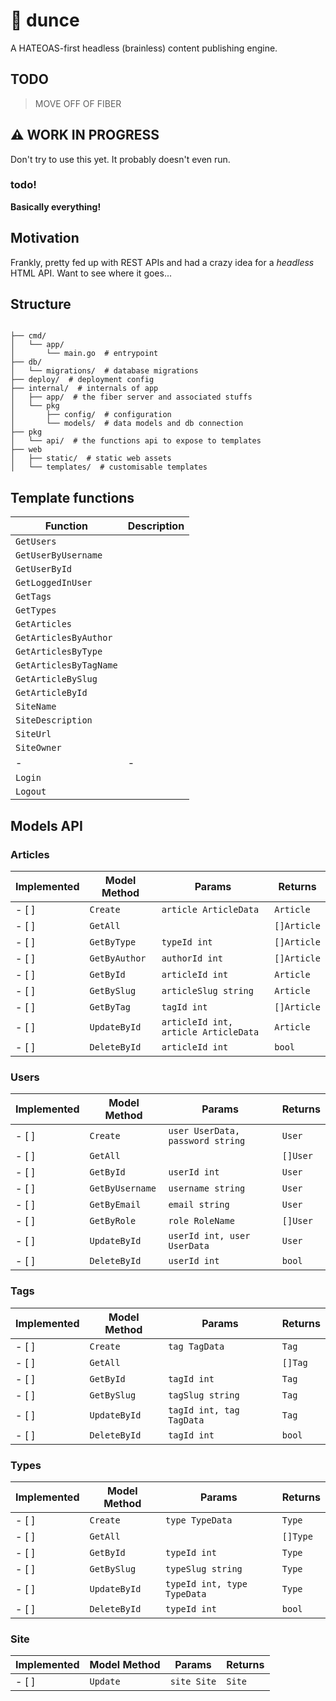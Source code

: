 # 🧠 dunce

A HATEOAS-first headless (brainless) content publishing engine.

## TODO

> MOVE OFF OF FIBER

## ⚠️ WORK IN PROGRESS

Don't try to use this yet. It probably doesn't even run.

### todo!

**Basically everything!**

## Motivation

Frankly, pretty fed up with REST APIs and had a crazy idea for a _headless_ HTML API. Want to see where it goes...

## Structure

```

├── cmd/
│   └── app/
│       └── main.go  # entrypoint
├── db/
│   └── migrations/  # database migrations
├── deploy/  # deployment config
├── internal/  # internals of app
│   ├── app/  # the fiber server and associated stuffs
│   └── pkg
│       ├── config/  # configuration
│       └── models/  # data models and db connection
├── pkg
│   └── api/  # the functions api to expose to templates
├── web
│   ├── static/  # static web assets
│   └── templates/  # customisable templates

```

## Template functions

| Function               | Description |
| ---------------------- | ----------- |
| `GetUsers`             |             |
| `GetUserByUsername`    |             |
| `GetUserById`          |             |
| `GetLoggedInUser`      |             |
| `GetTags`              |             |
| `GetTypes`             |             |
| `GetArticles`          |             |
| `GetArticlesByAuthor`  |             |
| `GetArticlesByType`    |             |
| `GetArticlesByTagName` |             |
| `GetArticleBySlug`     |             |
| `GetArticleById`       |             |
| `SiteName`             |             |
| `SiteDescription`      |             |
| `SiteUrl`              |             |
| `SiteOwner`            |             |
| -                      | -           |
| `Login`                |             |
| `Logout`               |             |

## Models API

### Articles

| Implemented | Model Method  | Params                               | Returns     |
| ----------- | ------------- | ------------------------------------ | ----------- |
| - [ ]       | `Create`      | `article ArticleData`                | `Article`   |
| - [ ]       | `GetAll`      |                                      | `[]Article` |
| - [ ]       | `GetByType`   | `typeId int`                         | `[]Article` |
| - [ ]       | `GetByAuthor` | `authorId int`                       | `[]Article` |
| - [ ]       | `GetById`     | `articleId int`                      | `Article`   |
| - [ ]       | `GetBySlug`   | `articleSlug string`                 | `Article`   |
| - [ ]       | `GetByTag`    | `tagId int`                          | `[]Article` |
| - [ ]       | `UpdateById`  | `articleId int, article ArticleData` | `Article`   |
| - [ ]       | `DeleteById`  | `articleId int`                      | `bool`      |

### Users

| Implemented | Model Method    | Params                           | Returns  |
| ----------- | --------------- | -------------------------------- | -------- |
| - [ ]       | `Create`        | `user UserData, password string` | `User`   |
| - [ ]       | `GetAll`        |                                  | `[]User` |
| - [ ]       | `GetById`       | `userId int`                     | `User`   |
| - [ ]       | `GetByUsername` | `username string`                | `User`   |
| - [ ]       | `GetByEmail`    | `email string`                   | `User`   |
| - [ ]       | `GetByRole`     | `role RoleName`                  | `[]User` |
| - [ ]       | `UpdateById`    | `userId int, user UserData`      | `User`   |
| - [ ]       | `DeleteById`    | `userId int`                     | `bool`   |

### Tags

| Implemented | Model Method | Params                   | Returns |
| ----------- | ------------ | ------------------------ | ------- |
| - [ ]       | `Create`     | `tag TagData`            | `Tag`   |
| - [ ]       | `GetAll`     |                          | `[]Tag` |
| - [ ]       | `GetById`    | `tagId int`              | `Tag`   |
| - [ ]       | `GetBySlug`  | `tagSlug string`         | `Tag`   |
| - [ ]       | `UpdateById` | `tagId int, tag TagData` | `Tag`   |
| - [ ]       | `DeleteById` | `tagId int`              | `bool`  |

### Types

| Implemented | Model Method | Params                      | Returns  |
| ----------- | ------------ | --------------------------- | -------- |
| - [ ]       | `Create`     | `type TypeData`             | `Type`   |
| - [ ]       | `GetAll`     |                             | `[]Type` |
| - [ ]       | `GetById`    | `typeId int`                | `Type`   |
| - [ ]       | `GetBySlug`  | `typeSlug string`           | `Type`   |
| - [ ]       | `UpdateById` | `typeId int, type TypeData` | `Type`   |
| - [ ]       | `DeleteById` | `typeId int`                | `bool`   |

### Site

| Implemented | Model Method | Params      | Returns |
| ----------- | ------------ | ----------- | ------- |
| - [ ]       | `Update`     | `site Site` | `Site`  |
